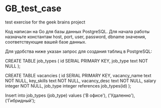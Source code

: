 # GB_test_case
test exercise for the geek brains project

Код написан на Go для базы данных PostgreSQL. 
Для начала работы назначьте константам host, port, user, password, dbname значения, соответствующие вашей базе данных.

Для удобства ниже указан запрос для создания таблиц в PostgreSQL:



CREATE TABLE job_types (
    id SERIAL PRIMARY KEY,
    job_type text NOT NULL
);

CREATE TABLE vacancies (
    id SERIAL PRIMARY KEY,
  vacancy_name text NOT NULL,
  key_skills text NOT NULL,
  vacancy_desc text NOT NULL,
  salary integer NOT NULL, 
  job_type integer references job_types(id)
);

Insert into job_types (job_type)
values ('В офисе'), ('Удаленно'), ('Гибридный');

